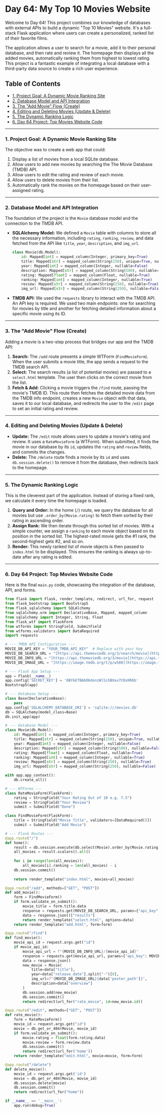 # Day 64: My Top 10 Movies Website

Welcome to Day 64! This project combines our knowledge of databases with external APIs to build a dynamic "Top 10 Movies" website. It's a full-stack Flask application where users can create a personalized, ranked list of their favorite films.

The application allows a user to search for a movie, add it to their personal database, and then rate and review it. The homepage then displays all the added movies, automatically ranking them from highest to lowest rating. This project is a fantastic example of integrating a local database with a third-party data source to create a rich user experience.

## Table of Contents
- [1. Project Goal: A Dynamic Movie Ranking Site](#1-project-goal-a-dynamic-movie-ranking-site)
- [2. Database Model and API Integration](#2-database-model-and-api-integration)
- [3. The "Add Movie" Flow (Create)](#3-the-add-movie-flow-create)
- [4. Editing and Deleting Movies (Update & Delete)](#4-editing-and-deleting-movies-update--delete)
- [5. The Dynamic Ranking Logic](#5-the-dynamic-ranking-logic)
- [6. Day 64 Project: Top Movies Website Code](#6-day-64-project-top-movies-website-code)

---

### 1. Project Goal: A Dynamic Movie Ranking Site
The objective was to create a web app that could:
1.  Display a list of movies from a local SQLite database.
2.  Allow users to add new movies by searching the The Movie Database (TMDB) API.
3.  Allow users to edit the rating and review of each movie.
4.  Allow users to delete movies from their list.
5.  Automatically rank the movies on the homepage based on their user-assigned rating.

---

### 2. Database Model and API Integration
The foundation of the project is the `Movie` database model and the connection to the TMDB API.

-   **SQLAlchemy Model:** We defined a `Movie` table with columns to store all the necessary information, including `rating`, `ranking`, `review`, and data fetched from the API like `title`, `year`, `description`, and `img_url`.
    ```python
    class Movie(db.Model):
        id: Mapped[int] = mapped_column(Integer, primary_key=True)
        title: Mapped[str] = mapped_column(String(250), unique=True, nullable=False)
        year: Mapped[int] = mapped_column(Integer, nullable=False)
        description: Mapped[str] = mapped_column(String(500), nullable=False)
        rating: Mapped[float] = mapped_column(Float, nullable=True)
        ranking: Mapped[int] = mapped_column(Integer, nullable=True)
        review: Mapped[str] = mapped_column(String(250), nullable=True)
        img_url: Mapped[str] = mapped_column(String(250), nullable=False)
    ```
-   **TMDB API:** We used the `requests` library to interact with the TMDB API. An API key is required. We used two main endpoints: one for searching for movies by title and another for fetching detailed information about a specific movie using its ID.

---

### 3. The "Add Movie" Flow (Create)
Adding a movie is a two-step process that bridges our app and the TMDB API:
1.  **Search:** The `/add` route presents a simple WTForm (`FindMovieForm`). When the user submits a movie title, the app sends a request to the TMDB search API.
2.  **Select:** The search results (a list of potential movies) are passed to a `select.html` template. The user then clicks on the correct movie from the list.
3.  **Fetch & Add:** Clicking a movie triggers the `/find` route, passing the movie's TMDB ID. This route then fetches the detailed movie data from the TMDB info endpoint, creates a new `Movie` object with that data, saves it to our local database, and redirects the user to the `/edit` page to set an initial rating and review.

---

### 4. Editing and Deleting Movies (Update & Delete)
-   **Update:** The `/edit` route allows users to update a movie's rating and review. It uses a `RateMovieForm` (a WTForm). When submitted, it finds the movie in our database by its `id`, updates the `rating` and `review` fields, and commits the changes.
-   **Delete:** The `/delete` route finds a movie by its `id` and uses `db.session.delete()` to remove it from the database, then redirects back to the homepage.

---

### 5. The Dynamic Ranking Logic
This is the cleverest part of the application. Instead of storing a fixed rank, we calculate it every time the homepage is loaded.
1.  **Query and Order:** In the home (`/`) route, we query the database for all movies but use `.order_by(Movie.rating)` to fetch them sorted by their rating in ascending order.
2.  **Assign Rank:** We then iterate through this sorted list of movies. With a simple counter, we assign a `ranking` to each movie object based on its position in the sorted list. The highest-rated movie gets the #1 rank, the second-highest gets #2, and so on.
3.  **Render:** This newly ranked list of movie objects is then passed to `index.html` to be displayed. This ensures the ranking is always up-to-date after any rating is edited.

---

### 6. Day 64 Project: Top Movies Website Code
Here is the final `main.py` code, showcasing the integration of the database, API, and forms.

```python
from flask import Flask, render_template, redirect, url_for, request
from flask_bootstrap import Bootstrap5
from flask_sqlalchemy import SQLAlchemy
from sqlalchemy.orm import DeclarativeBase, Mapped, mapped_column
from sqlalchemy import Integer, String, Float
from flask_wtf import FlaskForm
from wtforms import StringField, SubmitField
from wtforms.validators import DataRequired
import requests

# --- TMDB API Configuration ---
MOVIE_DB_API_KEY = "YOUR_TMDB_API_KEY"  # Replace with your key
MOVIE_DB_SEARCH_URL = "[https://api.themoviedb.org/3/search/movie](https://api.themoviedb.org/3/search/movie)"
MOVIE_DB_INFO_URL = "[https://api.themoviedb.org/3/movie](https://api.themoviedb.org/3/movie)"
MOVIE_DB_IMAGE_URL = "[https://image.tmdb.org/t/p/w500](https://image.tmdb.org/t/p/w500)"

# --- Flask App Setup ---
app = Flask(__name__)
app.config['SECRET_KEY'] = '8BYkEfBA6O6donzWlSihBXox7C0sKR6b'
Bootstrap5(app)

# --- Database Setup ---
class Base(DeclarativeBase):
    pass
app.config['SQLALCHEMY_DATABASE_URI'] = 'sqlite:///movies.db'
db = SQLAlchemy(model_class=Base)
db.init_app(app)

# --- Database Model ---
class Movie(db.Model):
    id: Mapped[int] = mapped_column(Integer, primary_key=True)
    title: Mapped[str] = mapped_column(String(250), unique=True, nullable=False)
    year: Mapped[int] = mapped_column(Integer, nullable=False)
    description: Mapped[str] = mapped_column(String(500), nullable=False)
    rating: Mapped[float] = mapped_column(Float, nullable=True)
    ranking: Mapped[int] = mapped_column(Integer, nullable=True)
    review: Mapped[str] = mapped_column(String(250), nullable=True)
    img_url: Mapped[str] = mapped_column(String(250), nullable=False)

with app.app_context():
    db.create_all()

# --- WTForms ---
class RateMovieForm(FlaskForm):
    rating = StringField("Your Rating Out of 10 e.g. 7.5")
    review = StringField("Your Review")
    submit = SubmitField("Done")

class FindMovieForm(FlaskForm):
    title = StringField("Movie Title", validators=[DataRequired()])
    submit = SubmitField("Add Movie")

# --- Flask Routes ---
@app.route("/")
def home():
    result = db.session.execute(db.select(Movie).order_by(Movie.rating))
    all_movies = result.scalars().all()
    
    for i in range(len(all_movies)):
        all_movies[i].ranking = len(all_movies) - i
    db.session.commit()
    
    return render_template("index.html", movies=all_movies)

@app.route("/add", methods=["GET", "POST"])
def add_movie():
    form = FindMovieForm()
    if form.validate_on_submit():
        movie_title = form.title.data
        response = requests.get(MOVIE_DB_SEARCH_URL, params={"api_key": MOVIE_DB_API_KEY, "query": movie_title})
        data = response.json()["results"]
        return render_template("select.html", options=data)
    return render_template("add.html", form=form)

@app.route("/find")
def find_movie():
    movie_api_id = request.args.get("id")
    if movie_api_id:
        movie_api_url = f"{MOVIE_DB_INFO_URL}/{movie_api_id}"
        response = requests.get(movie_api_url, params={"api_key": MOVIE_DB_API_KEY, "language": "en-US"})
        data = response.json()
        new_movie = Movie(
            title=data["title"],
            year=data["release_date"].split("-")[0],
            img_url=f"{MOVIE_DB_IMAGE_URL}{data['poster_path']}",
            description=data["overview"]
        )
        db.session.add(new_movie)
        db.session.commit()
        return redirect(url_for("rate_movie", id=new_movie.id))

@app.route("/edit", methods=["GET", "POST"])
def rate_movie():
    form = RateMovieForm()
    movie_id = request.args.get("id")
    movie = db.get_or_404(Movie, movie_id)
    if form.validate_on_submit():
        movie.rating = float(form.rating.data)
        movie.review = form.review.data
        db.session.commit()
        return redirect(url_for('home'))
    return render_template("edit.html", movie=movie, form=form)

@app.route("/delete")
def delete_movie():
    movie_id = request.args.get('id')
    movie = db.get_or_404(Movie, movie_id)
    db.session.delete(movie)
    db.session.commit()
    return redirect(url_for("home"))

if __name__ == '__main__':
    app.run(debug=True)
```